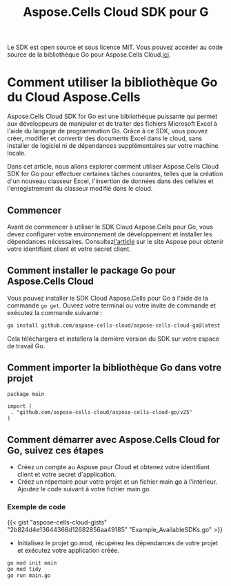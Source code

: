 ﻿---
title: Aspose.Cells Cloud SDK pour G
second_title: Aspose.Cells Cloud Documen
type: docs
url: /fr/available-sdks/aspose-cells-cloud-go/
description: Le SDK Cloud pour Go (Aspose.Cells) offre une prise en charge multiplateforme performante pour les développeurs Go, facilitant ainsi son intégration et son utilisation sous (Windows), Linux ou macOS. Il prend en charge (Excel) la création, la conversion, la fusion, le fractionnement, la protection, les opérations sur objets internes, etc.
weight: 30
kwords: Go, Excel, Office Cloud, REST API, Graphique, Tableau croisé dynamique, Tableau, Feuille de calcul, PDF, CSV, Json, Markdown
---
 Le SDK est open source et sous licence MIT. Vous pouvez accéder au code source de la bibliothèque Go pour Aspose.Cells Cloud.[ici](https://github.com/aspose-cells-cloud/aspose-cells-cloud-go).

# **Comment utiliser la bibliothèque Go du Cloud Aspose.Cells**

Aspose.Cells Cloud SDK for Go est une bibliothèque puissante qui permet aux développeurs de manipuler et de traiter des fichiers Microsoft Excel à l'aide du langage de programmation Go. Grâce à ce SDK, vous pouvez créer, modifier et convertir des documents Excel dans le cloud, sans installer de logiciel ni de dépendances supplémentaires sur votre machine locale.

Dans cet article, nous allons explorer comment utiliser Aspose.Cells Cloud SDK for Go pour effectuer certaines tâches courantes, telles que la création d'un nouveau classeur Excel, l'insertion de données dans des cellules et l'enregistrement du classeur modifié dans le cloud.

## **Commencer**

 Avant de commencer à utiliser le SDK Cloud Aspose.Cells pour Go, vous devez configurer votre environnement de développement et installer les dépendances nécessaires. Consultez[l'article](https://docs.aspose.cloud/cells/quickstart/) sur le site Aspose pour obtenir votre identifiant client et votre secret client.

## Comment installer le package Go pour Aspose.Cells Cloud

Vous pouvez installer le SDK Cloud Aspose.Cells pour Go à l'aide de la commande `go get`. Ouvrez votre terminal ou votre invite de commande et exécutez la commande suivante :

```bash
go install github.com/aspose-cells-cloud/aspose-cells-cloud-go@latest
```

Cela téléchargera et installera la dernière version du SDK sur votre espace de travail Go.

## Comment importer la bibliothèque Go dans votre projet

```golang
package main

import (
 . "github.com/aspose-cells-cloud/aspose-cells-cloud-go/v25"
)
```

## Comment démarrer avec Aspose.Cells Cloud for Go, suivez ces étapes

- Créez un compte au Aspose pour Cloud et obtenez votre identifiant client et votre secret d'application.
- Créez un répertoire pour votre projet et un fichier main.go à l'intérieur. Ajoutez le code suivant à votre fichier main.go.

### **Exemple de code**

{{< gist "aspose-cells-cloud-gists" "2b824d4e13644368d12682856aa49185" "Example_AvailableSDKs.go" >}}

- Initialisez le projet go.mod, récupérez les dépendances de votre projet et exécutez votre application créée.

```bash
go mod init main
go mod tidy
go run main.go

```
